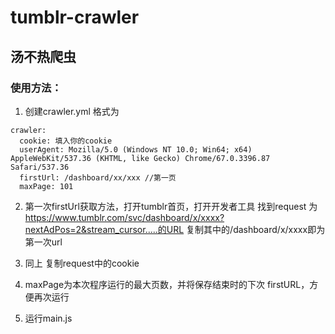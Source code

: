 # tumblr-crawler

## 汤不热爬虫

### 使用方法： 
  1. 创建crawler.yml 格式为
  ```
  crawler: 
    cookie: 填入你的cookie
    userAgent: Mozilla/5.0 (Windows NT 10.0; Win64; x64) AppleWebKit/537.36 (KHTML, like Gecko) Chrome/67.0.3396.87 Safari/537.36
    firstUrl: /dashboard/xx/xxx //第一页
    maxPage: 101
  ```

  2. 第一次firstUrl获取方法，打开tumblr首页，打开开发者工具
    找到request 为 https://www.tumblr.com/svc/dashboard/x/xxxx?nextAdPos=2&stream_cursor.....的URL
    复制其中的/dashboard/x/xxxx即为第一次url

  3. 同上 复制request中的cookie

  4. maxPage为本次程序运行的最大页数，并将保存结束时的下次 firstURL，方便再次运行
  
  5. 运行main.js
